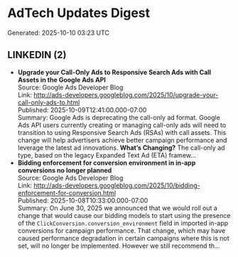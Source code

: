 # AdTech Updates Digest

Generated: 2025-10-10 03:23 UTC

## LINKEDIN (2)

- **Upgrade your Call-Only Ads to Responsive Search Ads with Call Assets in the Google Ads API**  
  Source: Google Ads Developer Blog  
  Link: http://ads-developers.googleblog.com/2025/10/upgrade-your-call-only-ads-to.html  
  Published: 2025-10-09T12:41:00.000-07:00  
  Summary: Google Ads is deprecating the call-only ad format. Google Ads API users currently creating or managing call-only ads will need to transition to using Responsive Search Ads (RSAs) with call assets. This change will help advertisers achieve better campaign performance and leverage the latest ad innovations. **What’s Changing?** The call-only ad type, based on the legacy Expanded Text Ad (ETA) framew…
- **Bidding enforcement for conversion environment in in-app conversions no longer planned**  
  Source: Google Ads Developer Blog  
  Link: http://ads-developers.googleblog.com/2025/10/bidding-enforcement-for-conversion.html  
  Published: 2025-10-08T10:33:00.000-07:00  
  Summary: On June 30, 2025 we announced that we would roll out a change that would cause our bidding models to start using the presence of the `ClickConversion.conversion_environment` field in imported in-app conversions for campaign performance. That change, which may have caused performance degradation in certain campaigns where this is not set, will no longer be implemented. However we still recommend th…
